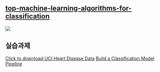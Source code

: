 ## [top-machine-learning-algorithms-for-classification](https://towardsdatascience.com/top-machine-learning-algorithms-for-classification-2197870ff501/)

![](https://towardsdatascience.com/wp-content/uploads/2022/02/1R6Rbcks-pGO0SkhCINrP0g-2048x1472.png)

## 실습과제
[Click to download UCI Heart Disease Data](https://archive.ics.uci.edu/dataset/45/heart+disease)
[Build a Classification Model Pipeline](https://towardsdatascience.com/top-machine-learning-algorithms-for-classification-2197870ff501/)
